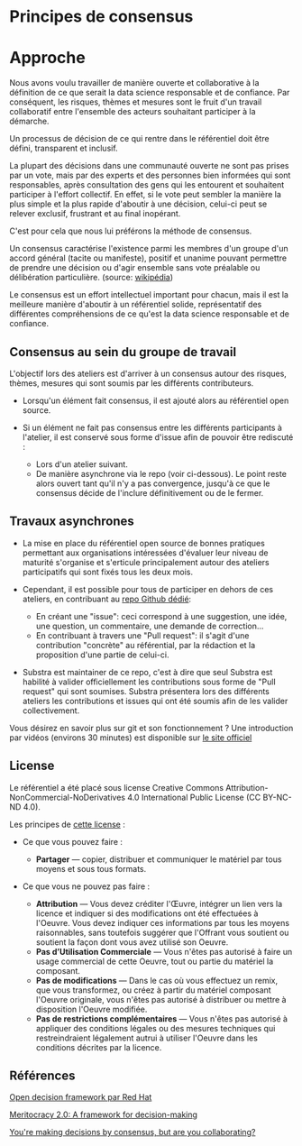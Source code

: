 # Principes de consensus

# Approche

Nous avons voulu travailler de manière ouverte et collaborative à la définition de ce que serait la data science responsable et de confiance. Par conséquent, les risques, thèmes et mesures sont le fruit d'un travail collaboratif entre l'ensemble des acteurs souhaitant participer à la démarche.

Un processus de décision de ce qui rentre dans le référentiel doit être défini, transparent et inclusif.

La plupart des décisions dans une communauté ouverte ne sont pas prises par un vote, mais par des experts et des personnes bien informées qui sont responsables, après consultation des gens qui les entourent et souhaitent participer à l'effort collectif.
En effet, si le vote peut sembler la manière la plus simple et la plus rapide d'aboutir à une décision, celui-ci peut se relever exclusif, frustrant et au final inopérant.

C'est pour cela que nous lui préférons la méthode de consensus.

Un consensus caractérise l'existence parmi les membres d'un groupe d'un accord général (tacite ou manifeste), positif et unanime pouvant permettre de prendre une décision ou d'agir ensemble sans vote préalable ou délibération particulière. (source: [wikipédia](https://fr.wikipedia.org/wiki/Consensus))

Le consensus est un effort intellectuel important pour chacun, mais il est la meilleure manière d'aboutir à un référentiel solide, représentatif des différentes compréhensions de ce qu'est la data science responsable et de confiance.


## Consensus au sein du groupe de travail

L'objectif lors des ateliers est d'arriver à un consensus autour des risques, thèmes, mesures qui sont soumis par les différents contributeurs.

- Lorsqu'un élément fait consensus, il est ajouté alors au référentiel open source.

- Si un élément ne fait pas consensus entre les différents participants à l'atelier, il est conservé sous forme d'issue afin de pouvoir être rediscuté :
  - Lors d'un atelier suivant.
  - De manière asynchrone via le repo (voir ci-dessous).
Le point reste alors ouvert tant qu'il n'y a pas convergence, jusqu'à ce que le consensus décide de l'inclure définitivement ou de le fermer.


## Travaux asynchrones

- La mise en place du référentiel open source de bonnes pratiques permettant aux organisations intéressées d'évaluer leur niveau de maturité s'organise et s'erticule principalement autour des ateliers participatifs qui sont fixés tous les deux mois.

- Cependant, il est possible pour tous de participer en dehors de ces ateliers, en contribuant au [repo Github dédié](https://github.com/SubstraFoundation/referentiel-ds-responsable-confiance):
  - En créant une "issue": ceci correspond à une suggestion, une idée, une question, un commentaire, une demande de correction...
  - En contribuant à travers une "Pull request": il s'agit d'une contribution "concrète" au référential, par la rédaction et la proposition d'une partie de celui-ci.

- Substra est maintainer de ce repo, c'est à dire que seul Substra est habilité à valider officiellement les contributions sous forme de "Pull request" qui sont soumises.
Substra présentera lors des différents ateliers les contributions et issues qui ont été soumis afin de les valider collectivement.

Vous désirez en savoir plus sur git et son fonctionnement ? Une introduction par vidéos (environs 30 minutes) est disponible sur [le site officiel](https://git-scm.com/videos)    

## License

Le référentiel a été placé sous license Creative Commons Attribution-NonCommercial-NoDerivatives 4.0 International Public License (CC BY-NC-ND 4.0).

Les principes de [cette license](https://creativecommons.org/licenses/by-nc-nd/4.0/deed.fr) :

- Ce que vous pouvez faire :
  - **Partager** — copier, distribuer et communiquer le matériel par tous moyens et sous tous formats.

- Ce que vous ne pouvez pas faire :
  - **Attribution** — Vous devez créditer l'Œuvre, intégrer un lien vers la licence et indiquer si des modifications ont été effectuées à l'Oeuvre. Vous devez indiquer ces informations par tous les moyens raisonnables, sans toutefois suggérer que l'Offrant vous soutient ou soutient la façon dont vous avez utilisé son Oeuvre.
  - **Pas d’Utilisation Commerciale** — Vous n'êtes pas autorisé à faire un usage commercial de cette Oeuvre, tout ou partie du matériel la composant.
  - **Pas de modifications** — Dans le cas où vous effectuez un remix, que vous transformez, ou créez à partir du matériel composant l'Oeuvre originale, vous n'êtes pas autorisé à distribuer ou mettre à disposition l'Oeuvre modifiée.
  - **Pas de restrictions complémentaires** — Vous n'êtes pas autorisé à appliquer des conditions légales ou des mesures techniques qui restreindraient légalement autrui à utiliser l'Oeuvre dans les conditions décrites par la licence.

## Références

[Open decision framework  par Red Hat](https://github.com/red-hat-people-team/open-decision-framework/blob/master/ODF-community.pdf)

[Meritocracy 2.0: A framework for decision-making](https://opensource.com/open-organization/16/6/presenting-framework-meritocracy)

[You're making decisions by consensus, but are you collaborating?](https://opensource.com/business/10/10/youre-making-decisions-consensus-are-you-collaborating)

